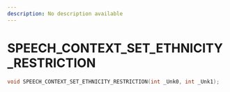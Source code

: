 ```yaml
---
description: No description available 
---
```


# SPEECH_CONTEXT_SET_ETHNICITY_RESTRICTION

```cpp
void SPEECH_CONTEXT_SET_ETHNICITY_RESTRICTION(int _Unk0, int _Unk1);
```